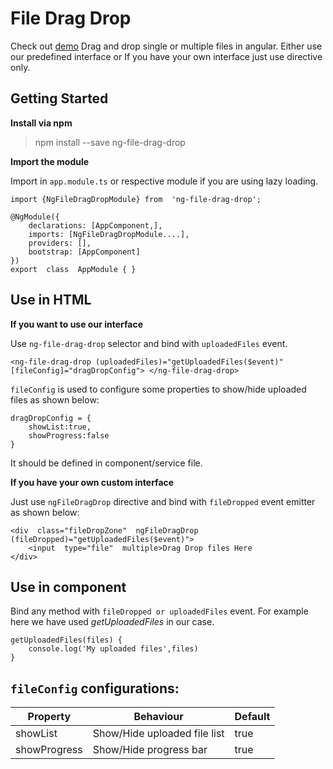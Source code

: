
# File Drag Drop
Check out  [demo](https://raunak811.github.io/angular-file-drag-drop/)
Drag and drop single or multiple files in angular.
Either use our predefined interface or If you have your own interface just use directive only.

## Getting Started

**Install via npm**

>npm install --save ng-file-drag-drop

**Import the module**

Import in `app.module.ts` or respective module if you are using lazy loading.

    import {NgFileDragDropModule} from  'ng-file-drag-drop';
    
    @NgModule({
	    declarations: [AppComponent,],
		imports: [NgFileDragDropModule....],
		providers: [],
		bootstrap: [AppComponent]
	})
	export  class  AppModule { }

## Use in HTML

**If you want to use our interface**

Use `ng-file-drag-drop` selector and bind with `uploadedFiles` event.

    <ng-file-drag-drop (uploadedFiles)="getUploadedFiles($event)" [fileConfig]="dragDropConfig"> </ng-file-drag-drop>
`fileConfig` is used to configure some properties to show/hide uploaded files as shown below:

    dragDropConfig = {
	    showList:true,
	    showProgress:false
	}
It should be defined in component/service file.

**If you have your own custom interface**

Just use `ngFileDragDrop` directive and bind with `fileDropped` event emitter as shown below:

    <div  class="fileDropZone"  ngFileDragDrop  (fileDropped)="getUploadedFiles($event)">
	    <input  type="file"  multiple>Drag Drop files Here
	</div>

## Use in component
Bind any method with `fileDropped or uploadedFiles` event. For example here we have used *getUploadedFiles* in our case.
	
    getUploadedFiles(files) {
	    console.log('My uploaded files',files)
	}

## `fileConfig` configurations:

|  Property| Behaviour | Default |
|--|--|--|
| showList | Show/Hide uploaded file list |true
| showProgress      | Show/Hide progress bar  |true


